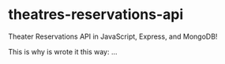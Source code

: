 # theatres-reservations-api

Theater Reservations API in JavaScript, Express, and MongoDB!

This is why is wrote it this way: ...
